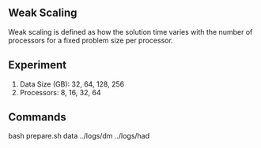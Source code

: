 ## **Weak Scaling**

Weak scaling is defined as how the solution time varies with the number of processors for a fixed problem size per processor.

## Experiment

1. Data Size (GB): 32, 64, 128, 256
2. Processors:      8, 16,  32,  64

## Commands

  bash prepare.sh data ../logs/dm ../logs/had
